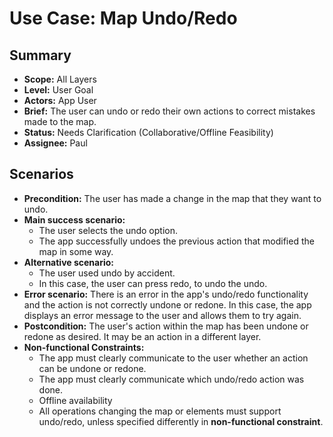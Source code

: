 # Use Case: Map Undo/Redo

## Summary

- **Scope:** All Layers
- **Level:** User Goal
- **Actors:** App User
- **Brief:** The user can undo or redo their own actions to correct mistakes made to the map.
- **Status:** Needs Clarification (Collaborative/Offline Feasibility)
- **Assignee:** Paul

## Scenarios

- **Precondition:**
  The user has made a change in the map that they want to undo.
- **Main success scenario:**
  - The user selects the undo option.
  - The app successfully undoes the previous action that modified the map in some way.
- **Alternative scenario:**
  - The user used undo by accident.
  - In this case, the user can press redo, to undo the undo.
- **Error scenario:**
  There is an error in the app's undo/redo functionality and the action is not correctly undone or redone.
  In this case, the app displays an error message to the user and allows them to try again.
- **Postcondition:**
  The user's action within the map has been undone or redone as desired.
  It may be an action in a different layer.
- **Non-functional Constraints:**
  - The app must clearly communicate to the user whether an action can be undone or redone.
  - The app must clearly communicate which undo/redo action was done.
  - Offline availability
  - All operations changing the map or elements must support undo/redo, unless specified differently in **non-functional constraint**.
